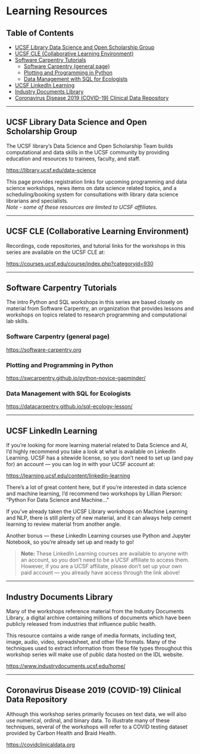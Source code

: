 # Learning Resources

## Table of Contents
- [UCSF Library Data Science and Open Scholarship Group](#ucsf-library-data-science-and-open-scholarship-group)
- [UCSF CLE (Collaborative Learning Environment)](#ucsf-cle-collaborative-learning-environment)
- [Software Carpentry Tutorials](#software-carpentry-tutorials)
  - [Software Carpentry (general page)](#software-carpentry-general-page)
  - [Plotting and Programming in Python](#plotting-and-programming-in-python)
  - [Data Management with SQL for Ecologists](#data-management-with-sql-for-ecologists)
- [UCSF LinkedIn Learning](#ucsf-linkedin-learning)
- [Industry Documents Library](#industry-documents-library)
- [Coronavirus Disease 2019 (COVID-19) Clinical Data Repository](#coronavirus-disease-2019-covid-19-clinical-data-repository)

---

## UCSF Library Data Science and Open Scholarship Group

The UCSF library’s Data Science and Open Scholarship Team builds computational and data skills in the UCSF community by providing education and resources to trainees, faculty, and staff.

<https://library.ucsf.edu/data-science>

This page provides registration links for upcoming programming and data science workshops, news items on data science related topics, and a scheduling/booking system for consultations with library data science librarians and specialists.  
*Note - some of these resources are limited to UCSF affiliates.*

---

## UCSF CLE (Collaborative Learning Environment)

Recordings, code repositories, and tutorial links for the workshops in this series are available on the UCSF CLE at:

<https://courses.ucsf.edu/course/index.php?categoryid=930>

---

## Software Carpentry Tutorials

The intro Python and SQL workshops in this series are based closely on material from Software Carpentry, an organization that provides lessons and workshops on topics related to research programming and computational lab skills.

### Software Carpentry (general page)
<https://software-carpentry.org>

### Plotting and Programming in Python
<https://swcarpentry.github.io/python-novice-gapminder/>

### Data Management with SQL for Ecologists
<https://datacarpentry.github.io/sql-ecology-lesson/>

---

## UCSF LinkedIn Learning

If you’re looking for more learning material related to Data Science and AI, I’d highly recommend you take a look at what is available on LinkedIn Learning. UCSF has a sitewide license, so you don’t need to set up (and pay for) an account — you can log in with your UCSF account at:

<https://learning.ucsf.edu/content/linkedin-learning>

There’s a lot of great content here, but if you’re interested in data science and machine learning, I’d recommend two workshops by Lillian Pierson: “Python For Data Science and Machine..."

If you’ve already taken the UCSF Library workshops on Machine Learning and NLP, there is still plenty of new material, and it can always help cement learning to review material from another angle.

Another bonus — these LinkedIn Learning courses use Python and Jupyter Notebook, so you’re already set up and ready to go!

> **Note:** These LinkedIn Learning courses are available to anyone with an account, so you don’t need to be a UCSF affiliate to access them. However, if you are a UCSF affiliate, please don’t set up your own paid account — you already have access through the link above!

---

## Industry Documents Library

Many of the workshops reference material from the Industry Documents Library, a digital archive containing millions of documents which have been publicly released from industries that influence public health.

This resource contains a wide range of media formats, including text, image, audio, video, spreadsheet, and other file formats. Many of the techniques used to extract information from these file types throughout this workshop series will make use of public data hosted on the IDL website.

<https://www.industrydocuments.ucsf.edu/home/>

---

## Coronavirus Disease 2019 (COVID-19) Clinical Data Repository

Although this workshop series primarily focuses on text data, we will also use numerical, ordinal, and binary data. To illustrate many of these techniques, several of the workshops will refer to a COVID testing dataset provided by Carbon Health and Braid Health.

<https://covidclinicaldata.org>
